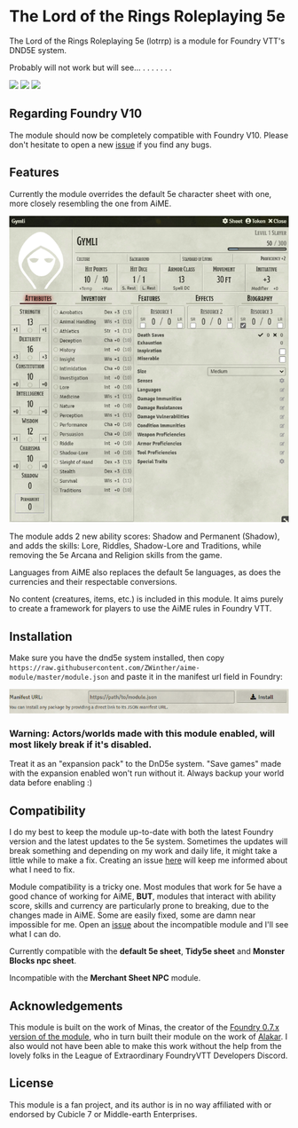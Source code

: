 # The Lord of the Rings Roleplaying 5e
The Lord of the Rings Roleplaying 5e (lotrrp) is a module for Foundry VTT's DND5E system.
  
Probably will not work but will see...
.
.
.
.
.
.
.


<img src="https://img.shields.io/endpoint?url=https://foundryshields.com/version?url=https://raw.githubusercontent.com/ZWinther/aime-module/master/module.json">
<img src="https://img.shields.io/endpoint?url=https://foundryshields.com/system?url=https://raw.githubusercontent.com/ZWinther/aime-module/master/module.json">
<a href="https://ko-fi.com/dwinther"><img src="https://img.shields.io/badge/Buy%20me%20a%20coffee%3F-875a3b"></a>

## Regarding Foundry V10

The module should now be completely compatible with Foundry V10. Please don't hesitate to open a new [issue](https://gitlab.com/dwinther/aime-module/-/issues) if you find any bugs.

## Features
Currently the module overrides the default 5e character sheet with one, more closely resembling the one from AiME.

![sheet](sheet.png)

The module adds 2 new ability scores: Shadow and Permanent (Shadow), and adds the skills: Lore, Riddles, Shadow-Lore and Traditions, while removing the 5e Arcana and Religion skills from the game.

Languages from AiME also replaces the default 5e languages, as does the currencies and their respectable conversions.

No content (creatures, items, etc.) is included in this module. It aims purely to create a framework for players to use the AiME rules in Foundry VTT.

## Installation
Make sure you have the dnd5e system installed, then copy ```https://raw.githubusercontent.com/ZWinther/aime-module/master/module.json``` and paste it in the manifest url field in Foundry:

![install](install.png)

### **Warning**: Actors/worlds made with this module enabled, will most likely break if it's disabled.

Treat it as an "expansion pack" to the DnD5e system. "Save games" made with the expansion enabled won't run without it.
Always backup your world data before enabling :)

## Compatibility

I do my best to keep the module up-to-date with both the latest Foundry version and the latest updates to the 5e system. Sometimes the updates will break something and depending on my work and daily life, it might take a little while to make a fix. Creating an issue [here](https://gitlab.com/dwinther/aime-module/-/issues) will keep me informed about what I need to fix.

Module compatibility is a tricky one. Most modules that work for 5e have a good chance of working for AiME, **BUT**, modules that interact with ability score, skills and currency are particularly prone to breaking, due to the changes made in AiME. Some are easily fixed, some are damn near impossible for me. Open an [issue](https://gitlab.com/dwinther/aime-module/-/issues) about the incompatible module and I'll see what I can do.

Currently compatible with the **default 5e sheet**, **Tidy5e sheet** and **Monster Blocks npc sheet**.

Incompatible with the **Merchant Sheet NPC** module.

## Acknowledgements

This module is built on the work of Minas, the creator of the [Foundry 0.7.x version of the module](https://gitlab.com/miketremp/aime-module), who in turn built their module on the work of [Alakar](https://gitlab.com/alakar1/aime-module). I also would not have been able to make this work without the help from the lovely folks in the League of Extraordinary FoundryVTT Developers Discord.

## License

This module is a fan project, and its author is in no way affiliated with or endorsed by Cubicle 7 or Middle-earth Enterprises.
